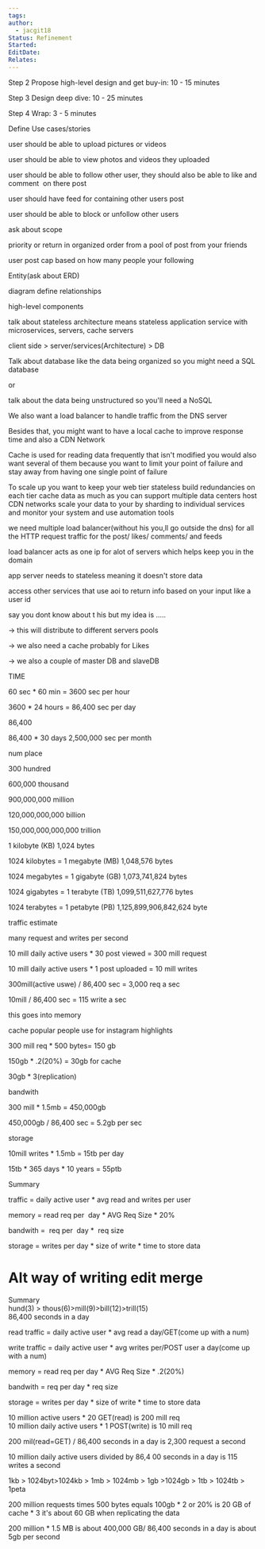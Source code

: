 ```yaml
---
tags: 
author:
  - jacgit18
Status: Refinement
Started: 
EditDate: 
Relates:
---
```




Step 2 Propose high-level design and get buy-in: 10 - 15 minutes
  
Step 3 Design deep dive: 10 - 25 minutes  
  
Step 4 Wrap: 3 - 5 minutes







Define Use cases/stories 

user should be able to upload pictures or videos 

user should be able to view photos and videos they uploaded 

user should be able to follow other user, they should also be able to like and comment  on there post 

user should have feed for containing other users post  

user should be able to block or unfollow other users 

ask about scope 

priority or return in organized order from a pool of post from your friends 

user post cap based on how many people your following 


Entity(ask about ERD) 





diagram define relationships  

high-level components 



talk about stateless architecture means stateless application service with microservices, servers, cache servers  
  
client side > server/services(Architecture) > DB  
  
Talk about database like the data being organized so you might need a SQL database  
  
or  
  
talk about the data being unstructured so you'll need a NoSQL


We also want a load balancer to handle traffic from the DNS server  
  
Besides that, you might want to have a local cache to improve response time and also a CDN Network  
  
Cache is used for reading data frequently that isn't modified you would also want several of them because you want to limit your point of failure and stay away from having one single point of failure  
  
To scale up you want to keep your web tier stateless build redundancies on each tier cache data as much as you can support multiple data centers host CDN networks scale your data to your by sharding to individual services and monitor your system and use automation tools




we need multiple load balancer(without his you,ll go outside the dns) for all the HTTP request traffic for the post/ likes/ comments/ and feeds 

load balancer acts as one ip for alot of servers which helps keep you in the domain 

app server needs to stateless meaning it doesn't store data 

access other services that use aoi to return info based on your input like a user id 

say you dont know about t his but my idea is ..... 

-> this will distribute to different servers pools  

-> we also need a cache probably for Likes  

-> we also a couple of master DB and slaveDB  



TIME 

60 sec * 60 min = 3600 sec per hour 

3600 * 24 hours = 86,400 sec per day 

86,400 

86,400 * 30 days 2,500,000 sec per month 



num place 

300 hundred 

600,000 thousand 

900,000,000 million 

120,000,000,000 billion 

150,000,000,000,000 trillion 



1 kilobyte (KB) 1,024 bytes 

1024 kilobytes = 1 megabyte (MB) 1,048,576 bytes 

1024 megabytes = 1 gigabyte (GB) 1,073,741,824 bytes 

1024 gigabytes = 1 terabyte (TB) 1,099,511,627,776 bytes 

1024 terabytes = 1 petabyte (PB) 1,125,899,906,842,624 byte 



traffic estimate 

many request and writes per second 

10 mill daily active users * 30 post viewed = 300 mill request  

10 mill daily active users * 1 post uploaded = 10 mill writes  

300mill(active uswe) / 86,400 sec = 3,000 req a sec 

10mill / 86,400 sec = 115 write a sec 



this goes into memory  

cache popular people use for instagram highlights 

300 mill req * 500 bytes= 150 gb 

150gb * .2(20%) = 30gb for cache 

30gb * 3(replication) 



bandwith 

300 mill * 1.5mb = 450,000gb 

450,000gb / 86,400 sec = 5.2gb per sec 



storage 

10mill writes * 1.5mb = 15tb per day 

15tb * 365 days * 10 years = 55ptb 



Summary 

traffic = daily active user * avg read and writes per user 

memory = read req per  day * AVG Req Size * 20% 

bandwith =  req per  day *  req size 

storage = writes per day * size of write * time to store data



# Alt way of writing edit merge

Summary  
hund(3) > thous(6)>mill(9)>bill(12)>trill(15)  
86,400 seconds in a day  
  
read traffic = daily active user * avg read a day/GET(come up with a num)  
  
write traffic = daily active user * avg writes per/POST user a day(come up with a num)  
  
memory = read req per day * AVG Req Size * .2(20%)  
  
bandwith = req per day * req size  
  
storage = writes per day * size of write * time to store data  
  
10 million active users * 20 GET(read) is 200 mill req  
10 million daily active users * 1 POST(write) is 10 mill req  
  
200 mil(read=GET) / 86,400 seconds in a day is 2,300 request a second  
  
10 million daily active users divided by 86,4 00 seconds in a day is 115 writes a second  
  
1kb > 1024byt>1024kb > 1mb > 1024mb > 1gb >1024gb > 1tb > 1024tb > 1peta  
  
200 million requests times 500 bytes equals 100gb * 2 or 20% is 20 GB of cache * 3 it's about 60 GB when replicating the data  
  
  
200 million * 1.5 MB is about 400,000 GB/ 86,400 seconds in a day is about 5gb per second